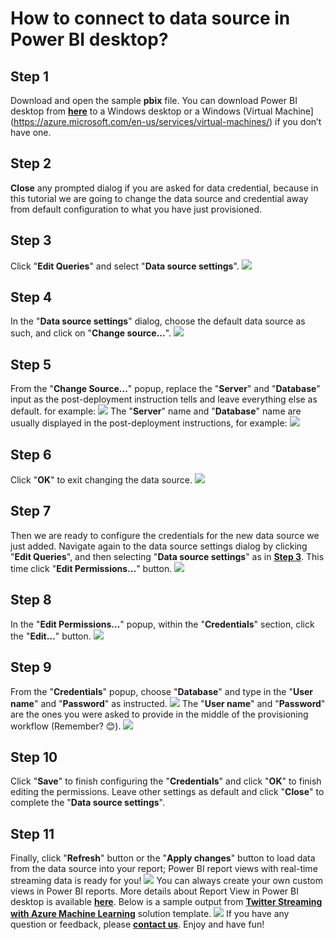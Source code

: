 # How to connect to data source in Power BI desktop?
## Step 1
Download and open the sample **pbix** file. You can download Power BI desktop from [**here**](https://powerbi.microsoft.com/en-us/desktop/) to a Windows desktop or a Windows (Virtual Machine](https://azure.microsoft.com/en-us/services/virtual-machines/) if you don’t have one.
## Step 2
**Close** any prompted dialog if you are asked for data credential, because in this tutorial we are going to change the data source and credential away from default configuration to what you have just provisioned.
## Step 3
Click "**Edit Queries**" and select "**Data source settings**".
![](images/pbi3.png)
## Step 4
In the "**Data source settings**" dialog, choose the default data source as such, and click on "**Change source...**".
![](images/pbi4.png)
## Step 5
From the "**Change Source...**" popup, replace the "**Server**" and "**Database**" input as the post-deployment instruction tells and leave everything else as default. for example:
![](images/pbi5.png)
The "**Server**" name and "**Database**" name are usually displayed in the post-deployment instructions, for example:
![](images/pbi5-2.png)
## Step 6
Click "**OK**" to exit changing the data source.
![](images/pbi6.png)
## Step 7
Then we are ready to configure the credentials for the new data source we just added.
Navigate again to the data source settings dialog by clicking "**Edit Queries**", and then selecting "**Data source settings**" as in [**Step 3**](#step-3). This time click "**Edit Permissions...**" button.
![](images/pbi7.png)
## Step 8
In the "**Edit Permissions...**" popup, within the "**Credentials**" section, click the "**Edit...**" button.
![](images/pbi8.png)
## Step 9
From the "**Credentials**" popup, choose "**Database**" and type in the "**User name**" and "**Password**" as instructed.
![](images/pbi9.png)
The "**User name**" and "**Password**" are the ones you were asked to provide in the middle of the provisioning workflow (Remember? 😊).
![](images/pbi9-2.png)
## Step 10
Click "**Save**" to finish configuring the "**Credentials**" and click "**OK**" to finish editing the permissions. Leave other settings as default and click "**Close**" to complete the "**Data source settings**".
## Step 11
Finally, click "**Refresh**" button or the "**Apply changes**" button to load data from the data source into your report; Power BI report views with real-time streaming data is ready for you!
![](images/pbi11.png)
You can always create your own custom views in Power BI reports. More details about Report View in Power BI desktop is available [**here**](https://docs.microsoft.com/en-us/power-bi/desktop-report-view).
Below is a sample output from [**Twitter Streaming with Azure Machine Learning**](https://gallery.azure.ai/Solution/Twitter-Stream-Analysis-with-Azure-Machine-Learning) solution template.
![](images/pbi11-2.png)
If you have any question or feedback, please [**contact us**](mailto:ciqsoncall@microsoft.com). Enjoy and have fun!
